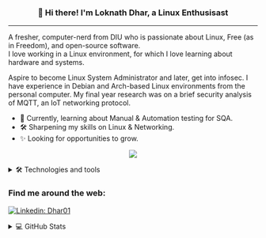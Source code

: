 <h3 align="center">👋 Hi there! I'm Loknath Dhar, a Linux Enthusisast</h3>

<!--
<p align="center">
  <a href="dhar01.github.io">Website</a> •
  <a href="https://twitter.com/LoknathDhar01">Twitter</a>
</p>
-->

- - -

A fresher, computer-nerd from DIU who is passionate about Linux, Free (as in Freedom), and open-source software.<br> 
I love working in a Linux environment, for which I love learning about hardware and systems.


Aspire to become Linux System Administrator and later, get into infosec. I have experience in Debian and Arch-based Linux environments from the personal computer. My final year research was on a brief security analysis of MQTT, an IoT networking protocol.

- 🌱 Currently, learning about Manual & Automation testing for SQA.<br>
- 🛠 Sharpening my skills on Linux & Networking.<br>
- ✨ Looking for opportunities to grow.

<p align="center">
  <img src="https://quotes-github-readme.vercel.app/api?type=vertical&theme=dark"/>
</p>


<details>
  
  <summary> 🛠 Technologies and tools </summary>
  
#### Programming Languages
    
  ![Python](https://img.shields.io/badge/-Python-grey?logo=Python&logoColor=white&style=flat&logowidth=150)
  ![Java](https://img.shields.io/badge/-Java-grey?logo=Java&logoColor=brightgreen&style=flat&logowidth=150)
  ![C++](https://img.shields.io/badge/-C++-grey?logo=cplusplus&logoColor=green&style=flat&logowidth=150)
  ![Bash](https://img.shields.io/badge/-Bash-grey?logo=GNU-Bash&logoColor=green&style=flat&logowidth=150)
  ![Markdown](https://img.shields.io/badge/-Markdown-grey?logo=Markdown&logoColor=white&style=flat&logowidth=150)
  
#### Operating Systems
 
  ![Linux](https://img.shields.io/badge/-Linux-grey?logo=Linux&logoColor=white&style=flat&logowidth=150)
  ![Pop OS](https://img.shields.io/badge/-Pop!__OS-grey?logo=Pop!_OS&logoColor=white&style=flat&logowidth=150)
  ![Kali Linux](https://img.shields.io/badge/-Kali%20Linux-grey?logo=Kali-Linux&logoColor=critical&style=flat&logowidth=150)
  ![Manjaro](https://img.shields.io/badge/-Manjaro-grey?logo=Manjaro&logoColor=white&style=flat&logowidth=150)

  
</details>

### Find me around the web:

[![Linkedin: Dhar01](https://img.shields.io/badge/-Dhar01-blue?style=flat-square&logo=Linkedin&logoColor=white&link=https://www.linkedin.com/in/dhar01/)](https://www.linkedin.com/in/dhar01/)
              
<!--
[![GitHub Ghazi](https://img.shields.io/github/followers/gkhan205?label=follow&style=social)](https://github.com/gkhan205)
![YouTube Channel Subscribers](https://img.shields.io/youtube/channel/subscribers/UCio7gIFilw6wsgbTZAVOBrg?style=social)
![YouTube Channel Views](https://img.shields.io/youtube/channel/views/UCio7gIFilw6wsgbTZAVOBrg?style=social)
![Twitter Follow](https://img.shields.io/twitter/follow/codewithghazi?style=social)
-->

<details>
  
  <summary> 💻 GitHub Stats </summary>
  
  <br/>

[![Top Langs](https://github-readme-stats.vercel.app/api/top-langs/?username=dhar01&layout=compact&theme=dark)](https://github.com/anuraghazra/github-readme-stats)

[![Anurag's GitHub stats](https://github-readme-stats.vercel.app/api?username=dhar01&theme=merko&show_icons=true)](https://github.com/anuraghazra/github-readme-stats)
  
</details>

<!--
**Dhar01/Dhar01** is a ✨ _special_ ✨ repository because its `README.md` (this file) appears on your GitHub profile.

Here are some ideas to get you started:

- 🔭 I’m currently working on ...
- 🌱 I’m currently learning ...
- 👯 I’m looking to collaborate on ...
- 🤔 I’m looking for help with ...
- 💬 Ask me about ...
- 📫 How to reach me: ...
- 😄 Pronouns: ...
- ⚡ Fun fact: ...
-->


  <!---

<div align="center">  
<img style="margin: 10px" src="https://profilinator.rishav.dev/skills-assets/java-original-wordmark.svg" alt="Java" height="50" />  
<img style="margin: 10px" src="https://profilinator.rishav.dev/skills-assets/cplusplus-original.svg" alt="C++" height="50" />  
<img style="margin: 10px" src="https://profilinator.rishav.dev/skills-assets/python-original.svg" alt="Python" height="50" />  
<img style="margin: 10px" src="https://profilinator.rishav.dev/skills-assets/gnu_bash-icon.svg" alt="Bash" height="50" />  
<img style="margin: 10px" src="https://profilinator.rishav.dev/skills-assets/linux-original.svg" alt="Linux" height="50" />  
<img style="margin: 10px" src="https://profilinator.rishav.dev/skills-assets/git-scm-icon.svg" alt="Git" height="50" />  
<img style="margin: 10px" src="https://profilinator.rishav.dev/skills-assets/mysql-original-wordmark.svg" alt="MySQL" height="50" />  
<img style="margin: 10px" src="https://profilinator.rishav.dev/skills-assets/c-original.svg" alt="C" height="50" />  
</div>
  <p>
    <img src="https://img.shields.io/badge/-Visual%20Studio%20Code-23A9F2?style=flat-square&logo=Visual%20Studio%20Code&logoColor=white"/>
    <img src="https://img.shields.io/badge/-Github-181717?style=flat-square&logo=GitHub&logoColor=white"/>
    <img src="https://img.shields.io/badge/-Git-F44D27?style=flat-square&logo=Git&logoColor=white"/>
    <img src="https://img.shields.io/badge/-MySQL-F29111?style=flat-square&logo=MySQL&logoColor=white"/>
    <img src="https://img.shields.io/badge/-Debian-A80030?style=flat-square&logo=Debian&logoColor=white"/>
  </p>
-->
